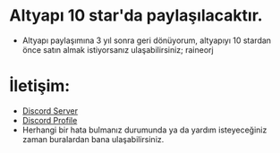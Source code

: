 # Altyapı 10 star'da paylaşılacaktır.
* Altyapı paylaşımına 3 yıl sonra geri dönüyorum, altyapıyı 10 stardan önce satın almak istiyorsanız ulaşabilirsiniz; raineorj

# İletişim:
* [Discord Server](https://discord.gg/serverlook)
* [Discord Profile](https://discord.com/users/1002949120329269248)
* Herhangi bir hata bulmanız durumunda ya da yardım isteyeceğiniz zaman buralardan bana ulaşabilirsiniz.
